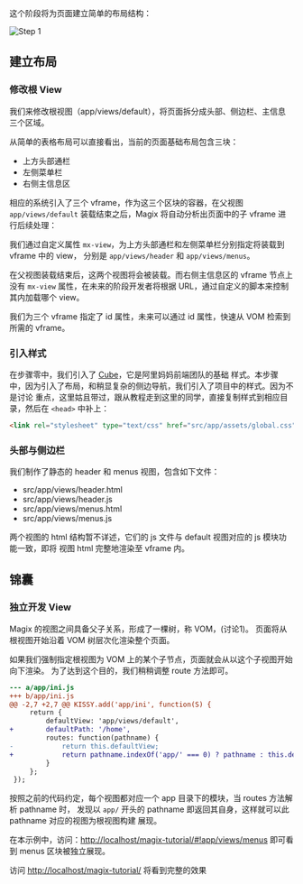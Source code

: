 这个阶段将为页面建立简单的布局结构：

![Step 1](http://thx.github.io/magix/assets/img/step-1.png)

## 建立布局

### 修改根 View

我们来修改根视图（app/views/default），将页面拆分成头部、侧边栏、主信息
三个区域。

从简单的表格布局可以直接看出，当前的页面基础布局包含三块：

- 上方头部通栏
- 左侧菜单栏
- 右侧主信息区

相应的系统引入了三个 vframe，作为这三个区块的容器，在父视图`app/views/default`
装载结束之后，Magix 将自动分析出页面中的子 vframe 进行后续处理：

我们通过自定义属性 `mx-view`，为上方头部通栏和左侧菜单栏分别指定将装载到 vframe 中的 view，
分别是 `app/views/header` 和 `app/views/menus`。

在父视图装载结束后，这两个视图将会被装载。而右侧主信息区的 vframe 节点上没有
`mx-view` 属性，在未来的阶段开发者将根据 URL，通过自定义的脚本来控制其内加载哪个 view。

我们为三个 vframe 指定了 id 属性，未来可以通过 id 属性，快速从 VOM 检索到所需的 vframe。

### 引入样式

在步骤零中，我们引入了 [Cube](http://thx.github.io/cube)，它是阿里妈妈前端团队的基础
样式。本步骤中，因为引入了布局，和稍显复杂的侧边导航，我们引入了项目中的样式。因为不是讨论
重点，这里姑且带过，跟从教程走到这里的同学，直接复制样式到相应目录，然后在 `<head>` 中补上：

```html
<link rel="stylesheet" type="text/css" href="src/app/assets/global.css">
```

### 头部与侧边栏

我们制作了静态的 header 和 menus 视图，包含如下文件：

* src/app/views/header.html
* src/app/views/header.js
* src/app/views/menus.html
* src/app/views/menus.js

两个视图的 html 结构暂不详述，它们的 js 文件与 default 视图对应的 js 模块功能一致，即将
视图 html 完整地渲染至 vframe 内。

## 锦囊

### 独立开发 View

Magix 的视图之间具备父子关系，形成了一棵树，称 VOM，(讨论1)。
页面将从根视图开始沿着 VOM 树层次化渲染整个页面。

如果我们强制指定根视图为 VOM 上的某个子节点，页面就会从以这个子视图开始向下渲染。
为了达到这个目的，我们稍稍调整 route 方法即可。

```diff
--- a/app/ini.js
+++ b/app/ini.js
@@ -2,7 +2,7 @@ KISSY.add('app/ini', function(S) {
     return {
         defaultView: 'app/views/default',
+        defaultPath: '/home',
         routes: function(pathname) {
-            return this.defaultView;
+            return pathname.indexOf('app/' === 0) ? pathname : this.defaultView
         }
     };
 });
```

按照之前的代码约定，每个视图都对应一个 app 目录下的模块，当 routes 方法解析 pathname 时，
发现以 `app/` 开头的 pathname 即返回其自身，这样就可以此 pathname 对应的视图为根视图构建
展现。

在本示例中，访问：<http://localhost/magix-tutorial/#!app/views/menus> 即可看到 menus
区块被独立展现。

访问 <http://localhost/magix-tutorial/> 将看到完整的效果
